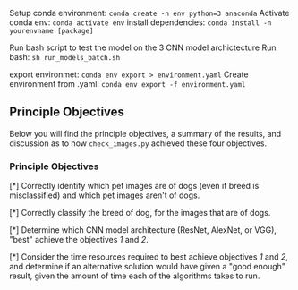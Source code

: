 Setup conda environment: `conda create -n env python=3 anaconda`
Activate conda env: `conda activate env`
install dependencies: `conda install -n yourenvname [package]`

Run bash script to test the model on the 3 CNN model archictecture
Run bash:  `sh run_models_batch.sh`

export environmet: `conda env export > environment.yaml`
Create environment from .yaml: `conda env export -f environment.yaml`

## Principle Objectives
Below you will find the principle objectives, a summary of the results, and discussion as to how `check_images.py` achieved these four objectives.

### Principle Objectives
[*] Correctly identify which pet images are of dogs (even if breed is misclassified) and which pet images aren't of dogs.
 
[*] Correctly classify the breed of dog, for the images that are of dogs.
 
[*] Determine which CNN model architecture (ResNet, AlexNet, or VGG), "best" achieve the objectives _1_ and _2_.
 
[*] Consider the time resources required to best achieve objectives _1_ and _2_, and determine if an alternative solution would have given a "good enough" result, given the amount of time each of the algorithms takes to run.
